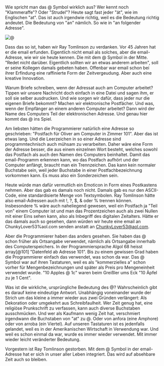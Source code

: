 Wie spricht man das @ Symbol wirklich aus? Wer kennt noch "Klammeraffe"? Oder "Strudel"? Heute sagt fast jeder "ät", wie im Englischen "at". Das ist auch irgendwie richtig, weil es die Bedeutung richtig andeutet. Die Bedeutung von "an" nämlich. So wie in "an folgender Adresse".

![@](http://res.cloudinary.com/ontore/image/upload/v1457338338/At-symbol-4.sm_1_obrmy0.jpg)

Dass das so ist, haben wir Ray Tomlinson zu verdanken. Vor 45 Jahren hat er die email erfunden. Eigentlich nicht email als solches, aber die email-Adresse, wie wir sie heute kennen. Die mit dem @ Symbol in der Mitte. "Redet nicht darüber. Eigentlich sollten wir an etwas anderem arbeiten", soll er seine Kollegen damals gebeten haben. Offenbar war email schon bei ihrer Erfindung eine raffinierte Form der Zeitvergeudung. Aber auch eine kreative Innovation.

Warum Briefe schreiben, wenn der Adressat auch am Computer arbeitet? Tippen wir unsere Nachricht doch einfach in eine Datei und sagen ihm, er soll sie selber ausdrucken. Und wie sorgen wir dafür, dass jeder nur die eigenen Briefe bekommt? Machen wir elektronische Postfächer. Und was, wenn der Empfänger an einem anderen Computer arbeitet? Dann wird der Name des Computers Teil der elektronischen Adresse. Und genau hier kommt das @ ins Spiel.

Am liebsten hätten die Programmierer natürlich eine Adresse so geschrieben: "Postfach für Oliver am Computer in Zimmer 101". Aber das ist etwas lang. Und die Leerzeichen in so einer Adresse sind programmtechnisch auch mühsam zu verarbeiten. Daher wäre eine Form der Adresse besser, die aus einem einzelnen Wort besteht, welches sowohl das Postfach als auch den Namen des Computers beinhaltet. Damit das email-Programm erkennen kann, wo das Postfach aufhört und der Computer anfängt, braucht man ein Trennzeichen. Das kann kein normaler Buchstabe sein, weil jeder Buchstabe in einer Postfachbezeichnung vorkommen kann. Es muss also ein Sonderzeichen sein.

Heute würde man dafür vermutlich ein Emoticon in Form eines Postkastens nehmen. Aber das gab es damals noch nicht. Damals gab es nur den ASCII-Code, eine standardisierte Menge von Textsymbolen. Ray Tomlinson hätte also email-Adressen auch mit !, ?, $, & oder % trennen können. Insbesondere % wäre auch naheliegend gewesen, weil ein Postfach ja "Teil von" einem Computer ist und man das Prozentzeichen auch als zwei Nullen mit einer Eins sehen kann, also als Inbegriff des digitalen Zeitalters. Hätte er das damals auch so gesehen, dann würden wir heute eine email an ChunkyLover53%aol.com senden anstatt an ChunkyLover53@aol.com.

Aber die Programmierer haben das anders gesehen. Sie haben das @ schon früher als Ortsangabe verwendet, nämlich als Ortsangabe innerhalb des Computerspeichers. In der Programmiersprache Algol 68 heisst array[@101] "Datenfeld ab Adresse 101". Bis zu einem gewissen Grad haben die Programmierer einfach das verwendet, was schon da war. Das @ Symbol war auf ihren Tastaturen, weil es als "kommerzielles a" schon vorher für Mengenbezeichnungen und später als Preis pro Mengeneinheit verwendet wurde. "10 Apples @ 1c" waren beim Greißler ums Eck "10 Äpfel zu je 1 Cent".

Was ist die wirkliche, ursprüngliche Bedeutung des @? Wahrscheinlich gibt es darauf keine eindeutige Antwort. Unabhängig voneinander wurde der Strich um das kleine a immer wieder aus zwei Gründen verlängert: Als Dekoration oder umgekehrt aus Schreibfaulheit. Wer Zeit genug hat, eine religiöse Prunkschrift zu verfassen, kann auch diverse Buchstaben ausschmücken. Und wer als Kaufmann wenig Zeit hat, verschmiert irgendwann die Buchstaben von "at" zu @. Oder von anfora (eine Amphore) oder von arroba (ein Viertel). Auf unseren Tastaturen ist es jedenfalls gelandet, weil es in der Amerikanischen Wirtschaft in Verwendung war. Und weil es schon einmal da war, wurde es immer wieder verwendet. Mit immer wieder leicht veränderter Bedeutung.

Vorgestern ist Ray Tomlinson gestorben. Mit dem @ Symbol in der email-Adresse hat er sich in unser aller Leben integriert. Das wird auf absehbare Zeit auch so bleiben.
